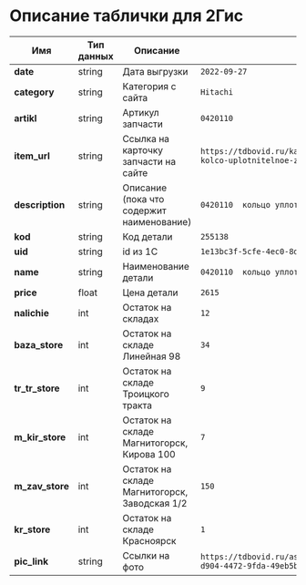 # Описание таблички для 2Гис
Имя | Тип данных | Описание | Пример
--- | --- | --- | ---
**date** | string | Дата выгрузки | `2022-09-27`
**category** | string | Категория с сайта | `Hitachi`
**artikl** | string | Артикул запчасти | `0420110`
**item_url** | string | Ссылка на карточку запчасти на сайте | `https://tdbovid.ru/katalog-zapchastej/hitachi/0420110-kolco-uplotnitelnoe-zx470-3026323762`
**description** | string | Описание (пока что содержит наименование) | `0420110  кольцо уплотнительное  ZX470`
**kod** | string | Код детали | `255138`
**uid** | string | id из 1С | `1e13bc3f-5cfe-4ec0-8d8c-b7f1b6cd20d9`
**name** | string | Наименование детали | `0420110  кольцо уплотнительное  ZX470`
**price** | float | Цена детали | `2615`
**nalichie** | int | Остаток на складах | `12`
**baza_store** | int | Остаток на складе Линейная 98 | `34`
**tr_tr_store** | int | Остаток на складе Троицкого тракта | `9`
**m_kir_store** | int | Остаток на складе Магнитогорск, Кирова 100 | `7`
**m_zav_store** | int | Остаток на складе Магнитогорск, Заводская 1/2 | `150`
**kr_store** | int | Остаток на складе Красноярск | `1`
**pic_link** | string | Ссылки на фото | `https://tdbovid.ru/assets/images/products/909/14a48fdd-d904-4472-9fda-49eb5bcb0886-1.jpg`
